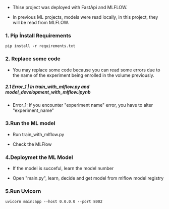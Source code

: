 - Thise project was deployed with FastApi and MLFLOW.

- In previous ML projects, models were read locally, in this project, they will be read from MLFLOW.

### 1. Pip İnstall Requirements

```
pip install -r requirements.txt
```

### 2. Replace some code

- You may replace some code because you can read some errors due to the name of the experiment being enrolled in the volume previously.


##### 2.1 Error_1 | In train_with_mlflow.py and model_development_with_mlflow.ipynb

- Error_1: If you encounter "experiment name" error, you have to alter "experiment_name"


### 3.Run the ML model 

- Run train_with_mlflow.py

- Check the MLFlow

### 4.Deploymet the ML Model

- If the model is succeful, learn the model number

- Open "main.py", learn, decide and get model from mlflow model registry


### 5.Run Uvicorn

```
uvicorn main:app --host 0.0.0.0 --port 8002
```